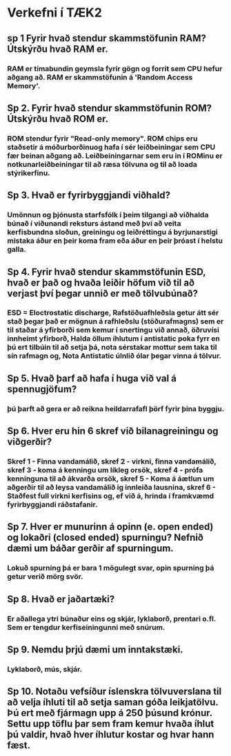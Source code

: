 # Verkefni í TÆK2
## sp 1 Fyrir hvað stendur skammstöfunin RAM? Útskýrðu hvað RAM er.
### RAM er tímabundin geymsla fyrir gögn og forrit sem CPU hefur aðgang að. RAM er skammstöfunin á 'Random Access Memory'.
## Sp 2. Fyrir hvað stendur skammstöfunin ROM? Útskýrðu hvað ROM er.
### ROM stendur fyrir "Read-only memory". ROM chips eru staðsetir á móðurborðinuog hafa í sér leiðbeiningar sem CPU fær beinan aðgang að. Leiðbeiningarnar sem eru in í ROMinu er notkunarleiðbeiningar til að ræsa tölvuna og til að loada stýrikerfinu.
## Sp 3. Hvað er fyrirbyggjandi viðhald?
### Umönnun og þjónusta starfsfólk í þeim tilgangi að viðhalda búnað í viðunandi reksturs ástand með því að veita kerfisbundna sloðun, greiningu og leiðréttingu á byrjunarstigi mistaka áður en þeir koma fram eða áður en þeir þróast í helstu galla.
## Sp 4. Fyrir hvað stendur skammstöfunin ESD, hvað er það og hvaða leiðir höfum við til að verjast því þegar unnið er með tölvubúnað?
### ESD = Eloctrostatic discharge, Rafstöðuafhleðsla getur átt sér stað þegar það er mögnun á rafhleðslu (stöðurafmagns) sem er til staðar á yfirborði sem kemur í snertingu við annað, öðruvísi innheimt yfirborð, Halda öllum íhlutum í antistatic poka fyrr en þú ert tilbúin til að setja þá, nota sérstakar mottur sem taka til sín rafmagn og, Nota Antistatic úlnlið ólar þegar vinna á tölvur.
## Sp 5. Hvað þarf að hafa í huga við val á spennugjöfum?
### þú þarft að gera er að reikna heildarrafafl þörf fyrir þína byggju.
## Sp 6. Hver eru hin 6 skref við bilanagreiningu og viðgerðir?
### Skref 1 - Finna vandamálið, skref 2 - virkni, finna vandamálið, skref 3 - koma á kenningu um líkleg orsök, skref 4 - prófa kenninguna til að ákvarða orsök, skref 5 - Koma á áætlun um aðgerðir til að leysa vandamálið ig innleiða lausnina, skref 6 - Staðfest full virkni kerfisins og, ef við á, hrinda í framkvæmd fyrirbyggjandi ráðstafanir. 
## Sp 7. Hver er munurinn á opinn (e. open ended) og lokaðri (closed ended) spurningu? Nefnið dæmi um báðar gerðir af spurningum.
### Lokuð spurning þá er bara 1 mögulegt svar, opin spurning þá getur verið mörg svör.
## Sp 8. Hvað er jaðartæki?
### Er aðallega ytri búnaður eins og skjár, lyklaborð, prentari o.fl. Sem er tengdur kerfiseiningunni með snúrum.
## Sp 9. Nemdu þrjú dæmi um inntakstæki.
### Lyklaborð, mús, skjár.
## Sp 10. Notaðu vefsíður íslenskra tölvuverslana til að velja íhluti til að setja saman góða leikjatölvu. Þú ert með fjármagn upp á 250 þúsund krónur. Settu upp töflu þar sem fram kemur hvaða íhlut þú valdir, hvað hver íhlutur kostar og hvar hann fæst.
